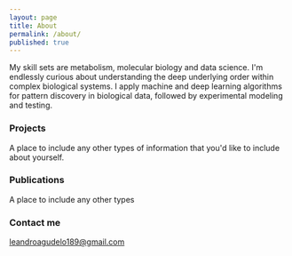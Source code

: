 ```yaml
---
layout: page
title: About
permalink: /about/
published: true
---
```


My skill sets are metabolism, molecular biology and data science. I'm endlessly curious about understanding the deep underlying order within complex biological systems. I apply machine and deep learning algorithms for pattern discovery in biological data, followed by experimental modeling and testing.

### Projects

A place to include any other types of information that you'd like to include about yourself.

### Publications

A place to include any other types 

### Contact me

[leandroagudelo189@gmail.com](mailto:email@domain.com)
